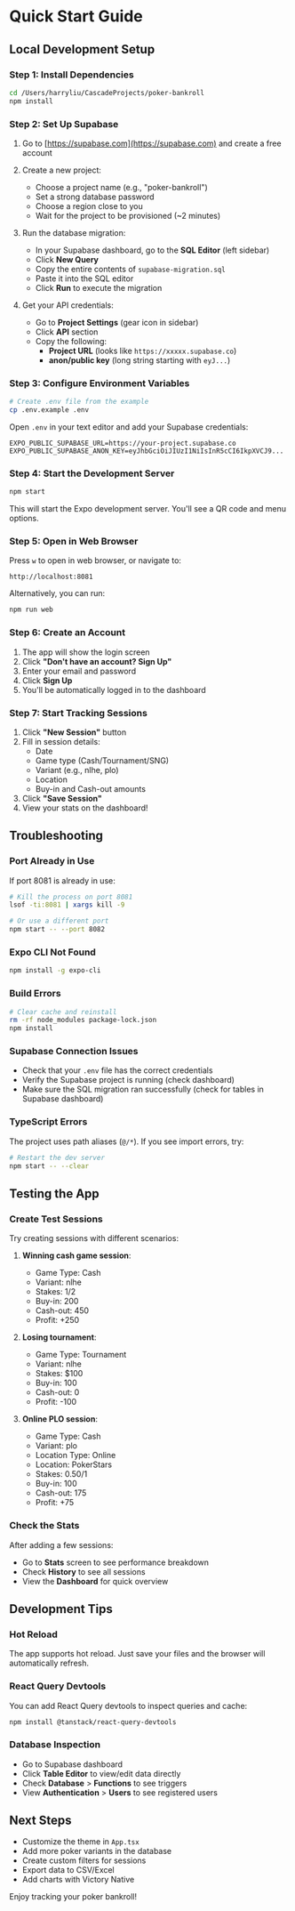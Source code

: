 # Quick Start Guide

## Local Development Setup

### Step 1: Install Dependencies

```bash
cd /Users/harryliu/CascadeProjects/poker-bankroll
npm install
```

### Step 2: Set Up Supabase

1. Go to [https://supabase.com](https://supabase.com) and create a free account
2. Create a new project:
   - Choose a project name (e.g., "poker-bankroll")
   - Set a strong database password
   - Choose a region close to you
   - Wait for the project to be provisioned (~2 minutes)

3. Run the database migration:
   - In your Supabase dashboard, go to the **SQL Editor** (left sidebar)
   - Click **New Query**
   - Copy the entire contents of `supabase-migration.sql`
   - Paste it into the SQL editor
   - Click **Run** to execute the migration

4. Get your API credentials:
   - Go to **Project Settings** (gear icon in sidebar)
   - Click **API** section
   - Copy the following:
     - **Project URL** (looks like `https://xxxxx.supabase.co`)
     - **anon/public key** (long string starting with `eyJ...`)

### Step 3: Configure Environment Variables

```bash
# Create .env file from the example
cp .env.example .env
```

Open `.env` in your text editor and add your Supabase credentials:

```env
EXPO_PUBLIC_SUPABASE_URL=https://your-project.supabase.co
EXPO_PUBLIC_SUPABASE_ANON_KEY=eyJhbGciOiJIUzI1NiIsInR5cCI6IkpXVCJ9...
```

### Step 4: Start the Development Server

```bash
npm start
```

This will start the Expo development server. You'll see a QR code and menu options.

### Step 5: Open in Web Browser

Press `w` to open in web browser, or navigate to:
```
http://localhost:8081
```

Alternatively, you can run:
```bash
npm run web
```

### Step 6: Create an Account

1. The app will show the login screen
2. Click **"Don't have an account? Sign Up"**
3. Enter your email and password
4. Click **Sign Up**
5. You'll be automatically logged in to the dashboard

### Step 7: Start Tracking Sessions

1. Click **"New Session"** button
2. Fill in session details:
   - Date
   - Game type (Cash/Tournament/SNG)
   - Variant (e.g., nlhe, plo)
   - Location
   - Buy-in and Cash-out amounts
3. Click **"Save Session"**
4. View your stats on the dashboard!

## Troubleshooting

### Port Already in Use
If port 8081 is already in use:
```bash
# Kill the process on port 8081
lsof -ti:8081 | xargs kill -9

# Or use a different port
npm start -- --port 8082
```

### Expo CLI Not Found
```bash
npm install -g expo-cli
```

### Build Errors
```bash
# Clear cache and reinstall
rm -rf node_modules package-lock.json
npm install
```

### Supabase Connection Issues
- Check that your `.env` file has the correct credentials
- Verify the Supabase project is running (check dashboard)
- Make sure the SQL migration ran successfully (check for tables in Supabase dashboard)

### TypeScript Errors
The project uses path aliases (`@/*`). If you see import errors, try:
```bash
# Restart the dev server
npm start -- --clear
```

## Testing the App

### Create Test Sessions

Try creating sessions with different scenarios:

1. **Winning cash game session**:
   - Game Type: Cash
   - Variant: nlhe
   - Stakes: 1/2
   - Buy-in: 200
   - Cash-out: 450
   - Profit: +250

2. **Losing tournament**:
   - Game Type: Tournament
   - Variant: nlhe
   - Stakes: $100
   - Buy-in: 100
   - Cash-out: 0
   - Profit: -100

3. **Online PLO session**:
   - Game Type: Cash
   - Variant: plo
   - Location Type: Online
   - Location: PokerStars
   - Stakes: 0.50/1
   - Buy-in: 100
   - Cash-out: 175
   - Profit: +75

### Check the Stats

After adding a few sessions:
- Go to **Stats** screen to see performance breakdown
- Check **History** to see all sessions
- View the **Dashboard** for quick overview

## Development Tips

### Hot Reload
The app supports hot reload. Just save your files and the browser will automatically refresh.

### React Query Devtools
You can add React Query devtools to inspect queries and cache:
```bash
npm install @tanstack/react-query-devtools
```

### Database Inspection
- Go to Supabase dashboard
- Click **Table Editor** to view/edit data directly
- Check **Database** > **Functions** to see triggers
- View **Authentication** > **Users** to see registered users

## Next Steps

- Customize the theme in `App.tsx`
- Add more poker variants in the database
- Create custom filters for sessions
- Export data to CSV/Excel
- Add charts with Victory Native

Enjoy tracking your poker bankroll!
